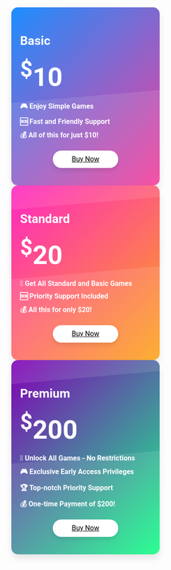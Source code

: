 <!DOCTYPE html>
<html>
<head>
  <meta charset="UTF-8">
  <title>Pricing Table</title>
  <meta name="viewport" content="width=device-width, initial-scale=1.0">
  <meta http-equiv="X-UA-Compatible" content="ie=edge">
  <link href="https://maxcdn.bootstrapcdn.com/bootstrap/3.3.7/css/bootstrap.min.css" rel="stylesheet" >
  <link href="https://maxcdn.bootstrapcdn.com/font-awesome/4.7.0/css/font-awesome.min.css" rel="stylesheet" >
  <style>
    @import url('https://fonts.googleapis.com/css?family=Roboto:300');
    body{
      margin: 0;
      padding: 0;
      font-family: 'Roboto', sans-serif !important;
    }
    section{
      width: 100%;
      height: 100vh;
      -webkit-box-sizing: border-box;
              box-sizing: border-box;
      padding: 140px 0;
    }
    .card{
      position: relative;
      max-width: 300px;
      height: auto;
      background: linear-gradient(-45deg,#fe0847,#feae3f);
      border-radius: 15px;
      margin: 0 auto;
      padding: 40px 20px;
      -webkit-box-shadow: 0 10px 15px rgba(0,0,0,.1) ;
              box-shadow: 0 10px 15px rgba(0,0,0,.1) ;
      -webkit-transition: .5s;
      transition: .5s;
    }
    .card:hover{
      -webkit-transform: scale(1.1);
              transform: scale(1.1);
    }
    .col-sm-4:nth-child(1) .card,
    .col-sm-4:nth-child(1) .card .title .fa {
      background: linear-gradient(-45deg, #f53d99, #1d8eff);
    }
    .col-sm-4:nth-child(2) .card,
    .col-sm-4:nth-child(2) .card .title .fa {
      background: linear-gradient(-45deg, #fca51a, #ff27c3);
    }
    .col-sm-4:nth-child(3) .card,
    .col-sm-4:nth-child(3) .card .title .fa {
      background: linear-gradient(-45deg, #14ff87, #8200b7);
    }
    .card::before{
      content: '';
      position: absolute;
      bottom: 0;
      left: 0;
      width: 100%;
      height: 40%;
      background: rgba(255, 255, 255, .1);
      z-index: 1;
      -webkit-transform: skewY(-5deg) scale(1.5);
              transform: skewY(-5deg) scale(1.5);
    }
    .title .fa{
      color: #fff;
      font-size: 60px;
      width: 100px;
      height: 100px;
      border-radius: 50%;
      text-align: center;
      line-height: 100px;
      -webkit-box-shadow: 0 10px 10px rgba(0,0,0,.1) ;
              box-shadow: 0 10px 10px rgba(0,0,0,.1) ;
    }
    .title h2 {
      position: relative;
      margin: 20px  0 0;
      padding: 0;
      color: #fff;
      font-size: 28px;
      z-index: 2;
    }
    .price,.option{
      position: relative;
      z-index: 2;
    }
    .price h4 {
      margin: 0;
      padding: 20px 0 ;
      color: #fff;
      font-size: 60px;
    }
    .option ul {
      margin: 0;
      padding: 0;
    }
    .option ul li {
      margin: 0 0 10px;
      padding: 0;
      list-style: none;
      color: #fff; /* Text color: white */
      font-size: 16px;
      font-weight: bold; /* Make the text bold */
      /* text-shadow: 1px 1px 2px #000; /* Add a black shadow */ */
    }
    .card a {
      position: relative;
      z-index: 2;
      background: #fff;
      color: black;
      width: 150px;
      height: 40px;
      line-height: 40px;
      border-radius: 40px;
      display: block;
      text-align: center;
      margin: 20px auto 0 ;
      font-size: 16px;
      cursor: pointer;
      -webkit-box-shadow: 0 5px 10px rgba(0, 0, 0, .1);
              box-shadow: 0 5px 10px rgba(0, 0, 0, .1);
    }
    .card a:hover{
        text-decoration: none;
    }
  </style>
</head>
<body>
  <section>
    <div class="container-fluid">
      <div class="container">
        <div class="row">
          <div class="col-sm-4">
            <div class="card text-center">
              <div class="title">
                <i class="fa fa-paper-plane" aria-hidden="true"></i>
                <h2>Basic</h2>
              </div>
              <div class="price">
                <h4><sup>$</sup>10</h4>
              </div>
              <div class="option">
                <ul>
                  <!-- <li> <i class="fa fa-times" aria-hidden="true"></i> 🚀 Access to All Games </li> -->
                  <li> <i class="fa fa-check" aria-hidden="true"></i> 🎮 Enjoy Simple Games </li>
                  <li> <i class="fa fa-check" aria-hidden="true"></i> 🆘 Fast and Friendly Support </li>
                  <li> <i class="fa fa-check" aria-hidden="true"></i> 💰 All of this for just $10! </li>
                </ul>
              </div>
              <a target="_blank" href="https://discord.gg/Zuu2zVYU">Buy Now </a>
            </div>
          </div>
          <!-- END Col one -->
          <div class="col-sm-4">
            <div class="card text-center">
              <div class="title">
                <i class="fa fa-plane" aria-hidden="true"></i>
                <h2>Standard</h2>
              </div>
              <div class="price">
                <h4><sup>$</sup>20</h4>
              </div>
              <div class="option">
                <ul>
                  <!-- <li> <i class="fa fa-times" aria-hidden="true"></i> 🚀 Access to All Games </li> -->
                  <li> <i class="fa fa-check" aria-hidden="true"></i> 🏅 Get All Standard and Basic Games </li>
                  <li> <i class="fa fa-check" aria-hidden="true"></i> 🆘 Priority Support Included </li>
                  <li> <i class="fa fa-check" aria-hidden="true"></i> 💰 All this for only $20! </li>
                </ul>
              </div>
              <a target="_blank" href="https://discord.gg/Zuu2zVYU">Buy Now </a>
            </div>
          </div>
          <!-- END Col two -->
          <div class="col-sm-4">
            <div class="card text-center">
              <div class="title">
                <i class="fa fa-rocket" aria-hidden="true"></i>
                <h2>Premium</h2>
              </div>
              <div class="price">
                <h4><sup>$</sup>200</h4>
              </div>
              <div class="option">
                <ul>
                  <li> <i class="fa fa-check" aria-hidden="true"></i> 🚀 Unlock All Games - No Restrictions </li>
                  <li> <i class="fa fa-check" aria-hidden="true"></i> 🎮 Exclusive Early Access Privileges </li>
                  <li> <i class="fa fa-check" aria-hidden="true"></i> 🏆 Top-notch Priority Support </li>
                  <li> <i class="fa fa-check" aria-hidden="true"></i> 💰 One-time Payment of $200! </li>
                </ul>
              </div>
              <a target="_blank" href="https://discord.gg/Zuu2zVYU">Buy Now </a>
            </div>
          </div>
          <!-- END Col three -->
        </div>
      </div>
    </div>
  </section>
</body>
</html>
